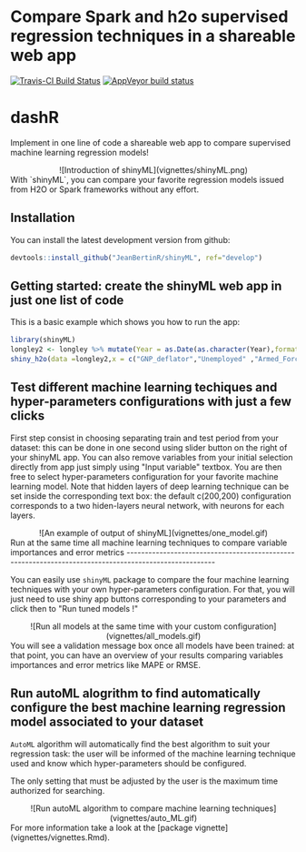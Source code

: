 Compare Spark and h2o supervised regression techniques in a shareable web app
================

[![Travis-CI Build Status](https://travis-ci.org/JeanBertinR/shinyML.svg?branch=master)](https://travis-ci.org/JeanBertinR/shinyML) [![AppVeyor build status](https://ci.appveyor.com/api/projects/status/github/JeanBertinR/shinyML?branch=master&svg=true)](https://ci.appveyor.com/project/JeanBertinR/shinyML)

dashR
=====

Implement in one line of code a shareable web app to compare supervised machine learning regression models!

<center>
![Introduction of shinyML](vignettes/shinyML.png)
</center>
With `shinyML`, you can compare your favorite regression models issued from H2O or Spark frameworks without any effort.

Installation
------------

You can install the latest development version from github:

``` r
devtools::install_github("JeanBertinR/shinyML", ref="develop")
```

Getting started: create the shinyML web app in just one list of code
--------------------------------------------------------------------

This is a basic example which shows you how to run the app:

``` r
library(shinyML)
longley2 <- longley %>% mutate(Year = as.Date(as.character(Year),format = "%Y"))
shiny_h2o(data =longley2,x = c("GNP_deflator","Unemployed" ,"Armed_Forces","Employed"),y = "GNP",date_column = "Year",share_app = TRUE,port = 3951)
```

Test different machine learning techiques and hyper-parameters configurations with just a few clicks
----------------------------------------------------------------------------------------------------

First step consist in choosing separating train and test period from your dataset: this can be done in one second using slider button on the right of your shinyML app. You can also remove variables from your initial selection directly from app just simply using "Input variable" textbox. You are then free to select hyper-parameters configuration for your favorite machine learning model.
Note that hidden layers of deep learning technique can be set inside the corresponding text box: the default c(200,200) configuration corresponds to a two hiden-layers neural network, with neurons for each layers.

<center>
![An example of output of shinyML](vignettes/one_model.gif)
</center>
Run at the same time all machine learning techniques to compare variable importances and error metrics
------------------------------------------------------------------------------------------------------

You can easily use `shinyML` package to compare the four machine learning techniques with your own hyper-parameters configuration. For that, you will just need to use shiny app buttons corresponding to your parameters and click then to "Run tuned models !"

<center>
![Run all models at the same time with your custom configuration](vignettes/all_models.gif)
</center>
You will see a validation message box once all models have been trained: at that point, you can have an overview of your results comparing variables importances and error metrics like MAPE or RMSE.

Run autoML alogrithm to find automatically configure the best machine learning regression model associated to your dataset
--------------------------------------------------------------------------------------------------------------------------

`AutoML` algorithm will automatically find the best algorithm to suit your regression task: the user will be informed of the machine learning technique used and know which hyper-parameters should be configured.

The only setting that must be adjusted by the user is the maximum time authorized for searching.

<center>
![Run autoML algorithm to compare machine learning techniques](vignettes/auto_ML.gif)
</center>
For more information take a look at the [package vignette](vignettes/vignettes.Rmd).
